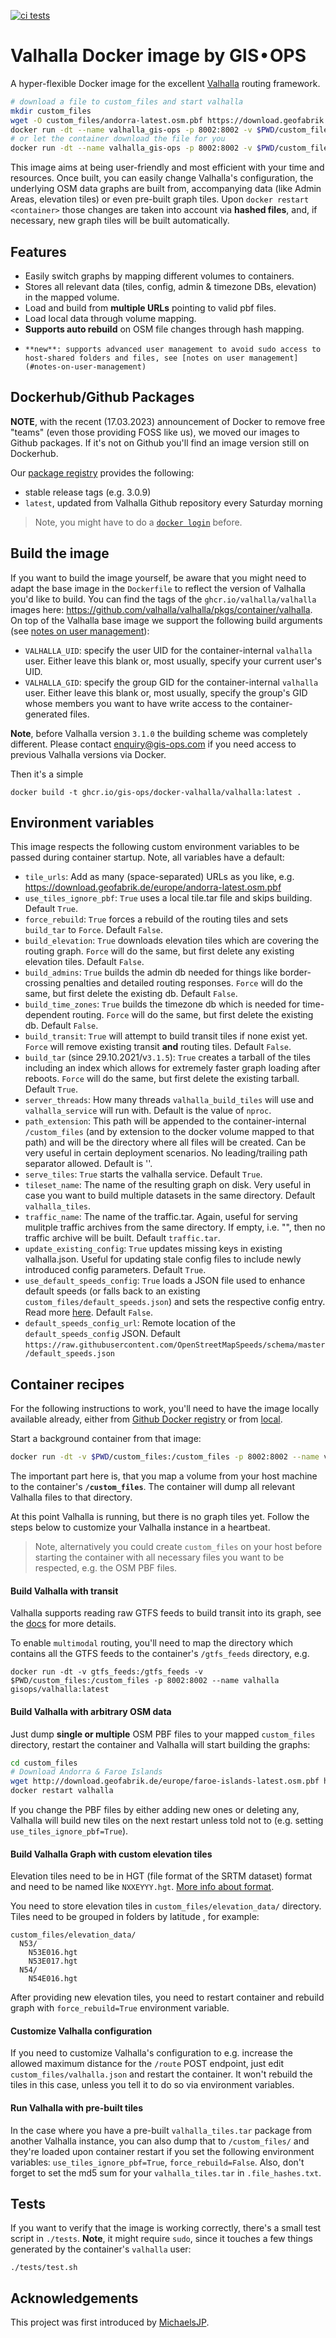 [![ci tests](https://github.com/gis-ops/docker-valhalla/actions/workflows/tests.yml/badge.svg)](https://github.com/gis-ops/docker-valhalla/actions/workflows/tests.yml)

# Valhalla Docker image by GIS • OPS

A hyper-flexible Docker image for the excellent [Valhalla](https://github.com/valhalla/valhalla) routing framework.

```bash
# download a file to custom_files and start valhalla
mkdir custom_files
wget -O custom_files/andorra-latest.osm.pbf https://download.geofabrik.de/europe/andorra-latest.osm.pbf
docker run -dt --name valhalla_gis-ops -p 8002:8002 -v $PWD/custom_files:/custom_files ghcr.io/gis-ops/docker-valhalla/valhalla:latest
# or let the container download the file for you
docker run -dt --name valhalla_gis-ops -p 8002:8002 -v $PWD/custom_files:/custom_files -e tile_urls=https://download.geofabrik.de/europe/andorra-latest.osm.pbf ghcr.io/gis-ops/docker-valhalla/valhalla:latest
```

This image aims at being user-friendly and most efficient with your time and resources. Once built, you can easily change Valhalla's configuration, the underlying OSM data graphs are built from, accompanying data (like Admin Areas, elevation tiles) or even pre-built graph tiles. Upon `docker restart <container>` those changes are taken into account via **hashed files**, and, if necessary, new graph tiles will be built automatically.

## Features

- Easily switch graphs by mapping different volumes to containers.
- Stores all relevant data (tiles, config, admin & timezone DBs, elevation) in the mapped volume.
- Load and build from **multiple URLs** pointing to valid pbf files.
- Load local data through volume mapping.
- **Supports auto rebuild** on OSM file changes through hash mapping.
-     **new**: supports advanced user management to avoid sudo access to host-shared folders and files, see [notes on user management](#notes-on-user-management)

## Dockerhub/Github Packages

**NOTE**, with the recent (17.03.2023) announcement of Docker to remove free "teams" (even those providing FOSS like us), we moved our images to Github packages. If it's not on Github you'll find an image version still on Dockerhub.

Our [package registry](https://github.com/gis-ops/docker-valhalla/pkgs/container/docker-valhalla%2Fvalhalla) provides the following:

- stable release tags (e.g. 3.0.9)
- `latest`, updated from Valhalla Github repository every Saturday morning

> Note, you might have to do a [`docker login`](https://docs.github.com/en/packages/working-with-a-github-packages-registry/working-with-the-docker-registry#authenticating-to-github-packages) before.

## Build the image

If you want to build the image yourself, be aware that you might need to adapt the base image in the `Dockerfile` to reflect the version of Valhalla you'd like to build. You can find the tags of the `ghcr.io/valhalla/valhalla` images here: https://github.com/valhalla/valhalla/pkgs/container/valhalla. On top of the Valhalla base image we support the following build arguments (see [notes on user management](#notes-on-user-management)):

- `VALHALLA_UID`: specify the user UID for the container-internal `valhalla` user. Either leave this blank or, most usually, specify your current user's UID.
- `VALHALLA_GID`: specify the group GID for the container-internal `valhalla` user. Either leave this blank or, most usually, specify the group's GID whose members you want to have write access to the container-generated files.

**Note**, before Valhalla version `3.1.0` the building scheme was completely different. Please contact enquiry@gis-ops.com if you need access to previous Valhalla versions via Docker.

Then it's a simple

```shell script
docker build -t ghcr.io/gis-ops/docker-valhalla/valhalla:latest .
```

## Environment variables

This image respects the following custom environment variables to be passed during container startup. Note, all variables have a default:

- `tile_urls`: Add as many (space-separated) URLs as you like, e.g. https://download.geofabrik.de/europe/andorra-latest.osm.pbf
- `use_tiles_ignore_pbf`: `True` uses a local tile.tar file and skips building. Default `True`.
- `force_rebuild`: `True` forces a rebuild of the routing tiles and sets `build_tar` to `Force`. Default `False`.
- `build_elevation`: `True` downloads elevation tiles which are covering the routing graph. `Force` will do the same, but first delete any existing elevation tiles. Default `False`.
- `build_admins`: `True` builds the admin db needed for things like border-crossing penalties and detailed routing responses. `Force` will do the same, but first delete the existing db. Default `False`.
- `build_time_zones`: `True` builds the timezone db which is needed for time-dependent routing. `Force` will do the same, but first delete the existing db. Default `False`.
- `build_transit`: `True` will attempt to build transit tiles if none exist yet. `Force` will remove existing transit **and** routing tiles. Default `False`.
- `build_tar` (since 29.10.2021/v`3.1.5`): `True` creates a tarball of the tiles including an index which allows for extremely faster graph loading after reboots. `Force` will do the same, but first delete the existing tarball. Default `True`.
- `server_threads`: How many threads `valhalla_build_tiles` will use and `valhalla_service` will run with. Default is the value of `nproc`.
- `path_extension`: This path will be appended to the container-internal `/custom_files` (and by extension to the docker volume mapped to that path) and will be the directory where all files will be created. Can be very useful in certain deployment scenarios. No leading/trailing path separator allowed. Default is ''.
- `serve_tiles`: `True` starts the valhalla service. Default `True`.
- `tileset_name`: The name of the resulting graph on disk. Very useful in case you want to build multiple datasets in the same directory. Default `valhalla_tiles`.
- `traffic_name`: The name of the traffic.tar. Again, useful for serving mulitple traffic archives from the same directory. If empty, i.e. "", then no traffic archive will be built. Default `traffic.tar`.
- `update_existing_config`: `True` updates missing keys in existing valhalla.json. Useful for updating stale config files to include newly introduced config parameters. Default `True`.
- `use_default_speeds_config`: `True` loads a JSON file used to enhance default speeds (or falls back to an existing `custom_files/default_speeds.json`) and sets the respective config entry. Read more [here](https://github.com/OpenStreetMapSpeeds/schema). Default `False`.
- `default_speeds_config_url`: Remote location of the `default_speeds_config` JSON. Default `https://raw.githubusercontent.com/OpenStreetMapSpeeds/schema/master/default_speeds.json`

## Container recipes

For the following instructions to work, you'll need to have the image locally available already, either from [Github Docker registry](https://github.com/gis-ops/docker-valhalla/pkgs/container/docker-valhalla%2Fvalhalla) or from [local](#build-the-image).

Start a background container from that image:

```bash
docker run -dt -v $PWD/custom_files:/custom_files -p 8002:8002 --name valhalla ghcr.io/gis-ops/docker-valhalla/valhalla:latest
```

The important part here is, that you map a volume from your host machine to the container's **`/custom_files`**. The container will dump all relevant Valhalla files to that directory.

At this point Valhalla is running, but there is no graph tiles yet. Follow the steps below to customize your Valhalla instance in a heartbeat.

> Note, alternatively you could create `custom_files` on your host before starting the container with all necessary files you want to be respected, e.g. the OSM PBF files.

#### Build Valhalla with transit

Valhalla supports reading raw GTFS feeds to build transit into its graph, see the [docs](https://valhalla.github.io/valhalla/api/turn-by-turn/api-reference/#sample-json-payloads-for-multimodal-requests-with-transit) for more details.

To enable `multimodal` routing, you'll need to map the directory which contains all the GTFS feeds to the container's `/gtfs_feeds` directory, e.g.

```
docker run -dt -v gtfs_feeds:/gtfs_feeds -v $PWD/custom_files:/custom_files -p 8002:8002 --name valhalla gisops/valhalla:latest
```

#### Build Valhalla with arbitrary OSM data

Just dump **single or multiple** OSM PBF files to your mapped `custom_files` directory, restart the container and Valhalla will start building the graphs:

```bash
cd custom_files
# Download Andorra & Faroe Islands
wget http://download.geofabrik.de/europe/faroe-islands-latest.osm.pbf http://download.geofabrik.de/europe/andorra-latest.osm.pbf
docker restart valhalla
```

If you change the PBF files by either adding new ones or deleting any, Valhalla will build new tiles on the next restart unless told not to (e.g. setting `use_tiles_ignore_pbf=True`).

#### Build Valhalla Graph with custom elevation tiles

Elevation tiles need to be in HGT (file format of the SRTM dataset) format and need to be named like `NXXEYYY.hgt`. [More info about format](https://github.com/tilezen/joerd/blob/master/docs/formats.md#skadi).

You need to store elevation tiles in `custom_files/elevation_data/` directory. Tiles need to be grouped in folders by latitude , for example:

```
custom_files/elevation_data/
  N53/
    N53E016.hgt
    N53E017.hgt
  N54/
    N54E016.hgt
```

After providing new elevation tiles, you need to restart container and rebuild graph with `force_rebuild=True` environment variable. 

#### Customize Valhalla configuration

If you need to customize Valhalla's configuration to e.g. increase the allowed maximum distance for the `/route` POST endpoint, just edit `custom_files/valhalla.json` and restart the container. It won't rebuild the tiles in this case, unless you tell it to do so via environment variables.

#### Run Valhalla with pre-built tiles

In the case where you have a pre-built `valhalla_tiles.tar` package from another Valhalla instance, you can also dump that to `/custom_files/` and they're loaded upon container restart if you set the following environment variables: `use_tiles_ignore_pbf=True`, `force_rebuild=False`. Also, don't forget to set the md5 sum for your `valhalla_tiles.tar` in `.file_hashes.txt`.

## Tests

If you want to verify that the image is working correctly, there's a small test script in `./tests`. **Note**, it might require `sudo`, since it touches a few things generated by the container's `valhalla` user:

```shell script
./tests/test.sh
```

## Acknowledgements

This project was first introduced by [MichaelsJP](https://github.com/MichaelsJP).
